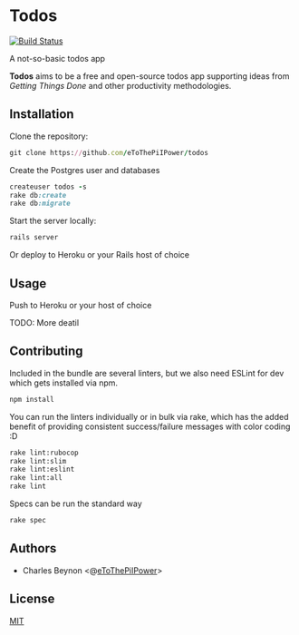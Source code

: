 # Todos

[![Build Status][travis-badge]][travis-status]

A not-so-basic todos app

**Todos** aims to be a free and open-source todos app supporting ideas from
_Getting Things Done_ and other productivity methodologies.

## Installation

Clone the repository:

```ruby
git clone https://github.com/eToThePiIPower/todos
```

Create the Postgres user and databases

```ruby
createuser todos -s
rake db:create
rake db:migrate
```

Start the server locally:

```ruby
rails server
```

Or deploy to Heroku or your Rails host of choice

## Usage

Push to Heroku or your host of choice

TODO: More deatil

## Contributing

Included in the bundle are several linters, but we also need
ESLint for dev which gets installed via npm.

```sh
npm install
```

You can run the linters individually or in bulk via rake, which
has the added benefit of providing consistent success/failure
messages with color coding :D

```sh
rake lint:rubocop
rake lint:slim
rake lint:eslint
rake lint:all
rake lint
```

Specs can be run the standard way

```sh
rake spec
```

## Authors

*   Charles Beynon &lt;@[eToThePiIPower][cb]>

## License

[MIT][license]

<!-- Definitions -->

[cb]: https://github.com/eToThePiIPower "Charles Beynon"

[license]: LICENSE.txt

[travis-badge]: https://travis-ci.org/eToThePiIPower/todos.svg?branch=master

[travis-status]: https://travis-ci.org/eToThePiIPower/todos "Todos on Travis CI"
